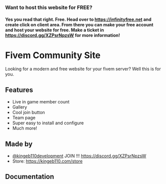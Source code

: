 ### Want to host this website for FREE?
#### Yes you read that right. Free. Head over to https://infinityfree.net and create click on client area. From there you can make your free account and host your website for free. Make a ticket in  https://discord.gg/XZPsrNpzsW for more information!

# Fivem Community Site

Looking for a modern and free website for your fivem server?
Well this is for you.



## Features

 - Live in game member count
 - Gallery
 - Cool join button
 - Team page
 - Super easy to install and configure 
 - Much more!



## Made by

- [@kingeb110development](https://discord.gg/XZPsrNpzsW)
 JOIN !!! https://discord.gg/XZPsrNpzsW
 - Store: https://kingeb110.com/store
 

## Documentation



